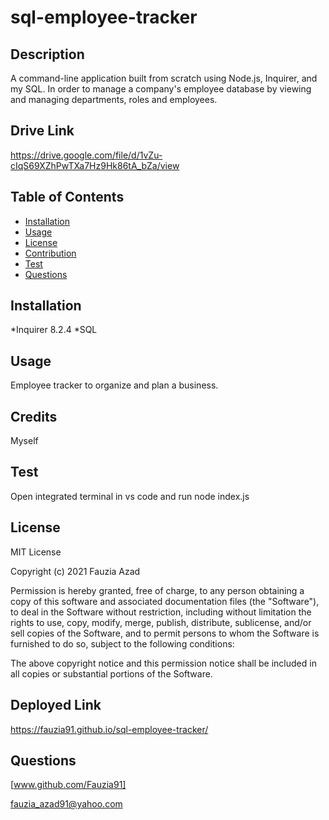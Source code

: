 # sql-employee-tracker

## Description

A command-line application built from scratch using Node.js, Inquirer, and my SQL. In order to manage a company's employee database by viewing and managing departments, roles and employees.

## Drive Link

https://drive.google.com/file/d/1vZu-cIqS69XZhPwTXa7Hz9Hk86tA_bZa/view

## Table of Contents 
- [Installation](#installation)
- [Usage](#usage)
- [License](#license)
- [Contribution](#Contribution)
- [Test](#test)
- [Questions](#questions)


## Installation
    
*Inquirer 8.2.4
*SQL

## Usage
    
Employee tracker to organize and plan a business.
      
## Credits

Myself

## Test

Open integrated terminal in vs code and run node index.js
    
## License
    
MIT License

Copyright (c) 2021 Fauzia Azad

Permission is hereby granted, free of charge, to any person obtaining a copy of this software and associated documentation files (the "Software"), to deal in the Software without restriction, including without limitation the rights to use, copy, modify, merge, publish, distribute, sublicense, and/or sell copies of the Software, and to permit persons to whom the Software is furnished to do so, subject to the following conditions:

The above copyright notice and this permission notice shall be included in all copies or substantial portions of the Software.


## Deployed Link

https://fauzia91.github.io/sql-employee-tracker/

## Questions
[www.github.com/Fauzia91]

[fauzia_azad91@yahoo.com](fauzia_azad91@yahoo.com)

    
